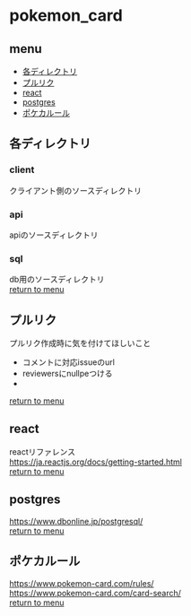 # pokemon_card
## menu
* [各ディレクトリ](#各ディレクトリ)
* [プルリク](#プルリク)
* [react](#react)
* [postgres](#postgres)
* [ポケカルール](#ポケカルール)
## 各ディレクトリ
### client
クライアント側のソースディレクトリ
### api
apiのソースディレクトリ
### sql
db用のソースディレクトリ  
[return to menu](#menu)
## プルリク
プルリク作成時に気を付けてほしいこと
* コメントに対応issueのurl
* reviewersにnullpeつける
* 
[return to menu](#menu)
## react
reactリファレンス  
https://ja.reactjs.org/docs/getting-started.html  
[return to menu](#menu)
## postgres
https://www.dbonline.jp/postgresql/  
[return to menu](#menu)
## ポケカルール
https://www.pokemon-card.com/rules/  
https://www.pokemon-card.com/card-search/  
[return to menu](#menu)
